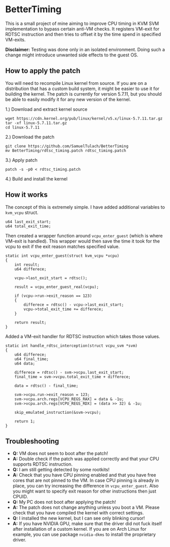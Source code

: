 # BetterTiming
This is a small project of mine aiming to improve CPU timing in KVM SVM implementation to bypass certain anti-VM checks. It registers VM-exit for RDTSC instruction and then tries to offset it by the time spend in specified VM-exits.

**Disclaimer:** Testing was done only in an isolated environment. Doing such a change might introduce unwanted side effects to the guest OS.

## How to apply the patch
You will need to recompile Linux kernel from source. If you are on a distribution that has a custom build system, it might be easier to use it for building the kernel. The patch is currently for version 5.7.11, but you should be able to easily modify it for any new version of the kernel. 

1.) Download and extract kernel source
```
wget https://cdn.kernel.org/pub/linux/kernel/v5.x/linux-5.7.11.tar.gz
tar -xf linux-5.7.11.tar.gz
cd linux-5.7.11
```
2.) Download the patch
```
git clone https://github.com/SamuelTulach/BetterTiming
mv BetterTiming/rdtsc_timing.patch rdtsc_timing.patch
```
3.) Apply patch
```
patch -s -p0 < rdtsc_timing.patch
```
4.) Build and install the kernel

## How it works
The concept of this is extremely simple. I have added additional variables to `kvm_vcpu` struct.
```
u64 last_exit_start;
u64 total_exit_time;
```
Then created a wrapper function around `vcpu_enter_guest` (which is where VM-exit is handled). This wrapper would then save the time it took for the vcpu to exit if the exit reason matches specified value.
```
static int vcpu_enter_guest(struct kvm_vcpu *vcpu) 
{	
	int result;
	u64 differece;
	
	vcpu->last_exit_start = rdtsc();

	result = vcpu_enter_guest_real(vcpu);

	if (vcpu->run->exit_reason == 123) 
	{
		differece = rdtsc() - vcpu->last_exit_start;
		vcpu->total_exit_time += differece;
	}

	return result;
}
```
Added a VM-exit handler for RDTSC instruction which takes those values.
```
static int handle_rdtsc_interception(struct vcpu_svm *svm) 
{
	u64 differece;
	u64 final_time;
	u64 data;
	
	differece = rdtsc() - svm->vcpu.last_exit_start;
	final_time = svm->vcpu.total_exit_time + differece;

	data = rdtsc() - final_time;

	svm->vcpu.run->exit_reason = 123;
	svm->vcpu.arch.regs[VCPU_REGS_RAX] = data & -1u;
	svm->vcpu.arch.regs[VCPU_REGS_RDX] = (data >> 32) & -1u;

	skip_emulated_instruction(&svm->vcpu);

	return 1;
}
```

## Troubleshooting
- **Q:** VM does not seem to boot after the patch!
- **A:** Double check if the patch was applied correctly and that your CPU supports RDTSC instruction.
- **Q:** I am still getting detected by some rootkits!
- **A:** Check that you have CPU pinning enabled and that you have free cores that are not pinned to the VM. In case CPU pinning is already in place, you can try increasing the difference in `vcpu_enter_guest`. Also you might want to specify exit reason for other instructions then just CPUID.
- **Q:** My PC does not boot after applying the patch!
- **A:** The patch does not change anything unless you boot a VM. Please check that you have compiled the kernel with correct settings.
- **Q:** I installed the new kernel, but I can see only blinking cursor!
- **A:** If you have NVIDIA GPU, make sure that the driver did not fuck itself after installation of a custom kernel. If you are on Arch Linux for example, you can use package `nvidia-dkms` to install the proprietary driver.
